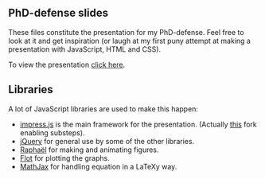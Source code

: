 PhD-defense slides
------------------
These files constitute the presentation for my PhD-defense. Feel free to look at it and get inspiration (or laugh at my first puny attempt at making a presentation with JavaScript, HTML and CSS).

To view the presentation [click here](http://pedersorensen.github.io/PhD-defense/).

Libraries
---------
A lot of JavaScript libraries are used to make this happen:

* [impress.js](https://github.com/bartaz/impress.js/) is the main framework for the presentation. (Actually [this](https://github.com/tehfoo/impress.js) fork enabling substeps).
* [jQuery](http://jquery.com/) for general use by some of the other libraries.
* [Raphaël](http://raphaeljs.com/) for making and animating figures.
* [Flot](http://www.flotcharts.org/) for plotting the graphs.
* [MathJax](http://www.mathjax.org/) for handling equation in a LaTeXy way.
